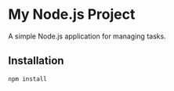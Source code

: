 # My Node.js Project

A simple Node.js application for managing tasks.

## Installation

```bash
npm install
